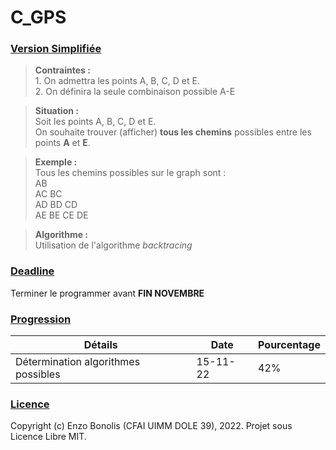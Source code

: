 # C_GPS

### <ins>Version Simplifiée</ins>

> **Contraintes :**
> <br> 1. On admettra les points A, B, C, D et E.
> <br> 2. On définira la seule combinaison possible A-E

> **Situation :**
> <br> Soit les points A, B, C, D et E.
> <br> On souhaite trouver (afficher) **tous les chemins** possibles entre les points **A** et **E**.

> **Exemple :**
> <br> Tous les chemins possibles sur le graph sont :
> <br> AB
> <br> AC BC
> <br> AD BD CD
> <br> AE BE CE DE

> **Algorithme :**
> <br> Utilisation de l'algorithme *backtracing*

### <ins>Deadline</ins>

Terminer le programmer avant **FIN NOVEMBRE**

### <ins>Progression</ins>

| Détails                             | Date     | Pourcentage |
|-------------------------------------|----------|-------------|
| Détermination algorithmes possibles | 15-11-22 | 42%         |

### <ins>Licence</ins>
Copyright (c) Enzo Bonolis (CFAI UIMM DOLE 39), 2022.
Projet sous Licence Libre MIT.
